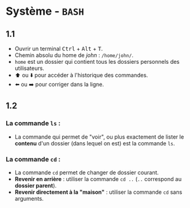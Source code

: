 # Système - `BASH`

## 1.1
- Ouvrir un terminal <kbd>Ctrl</kbd> + <kbd>Alt</kbd> + <kbd>T</kbd>.
- Chemin absolu du home de *john* : `/home/john/`.
- `home` est un dossier qui contient tous les dossiers personnels des utilisateurs.
-  ⬆️ ou ⬇️ pour accéder à l'historique des commandes.
-  ⬅️ ou ➡️ pour corriger dans la ligne.

## 1.2
### La commande `ls` :
- La commande qui permet de "voir", ou plus exactement de lister le **contenu** d'un dossier (dans lequel on est) est la commande `ls`.
### La commande `cd` :
- La commande `cd` permet de changer de dossier courant.
- **Revenir en arrière** : utiliser la commande `cd ..` (`..` correspond au **dossier parent**).
- **Revenir directement à la "maison"** : utiliser la commande `cd` sans arguments.

